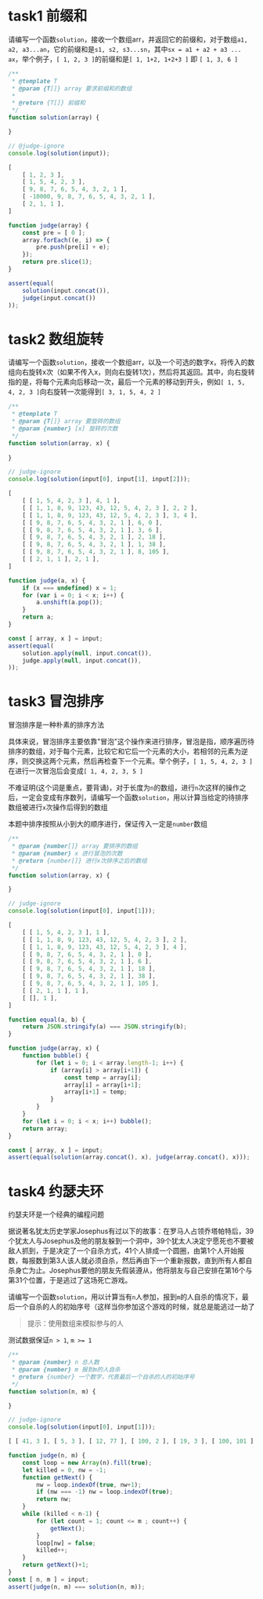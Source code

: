# task1 前缀和

请编写一个函数`solution`，接收一个数组arr，并返回它的前缀和，对于数组`a1, a2, a3...an`，它的前缀和是`s1, s2, s3...sn`，其中`sx = a1 + a2 + a3 ... ax`，举个例子，`[ 1, 2, 3 ]`的前缀和是`[ 1, 1+2, 1+2+3 ]` 即 `[ 1, 3, 6 ]`

```js init
/**
 * @template T
 * @param {T[]} array 要求前缀和的数组
 *
 * @return {T[]} 前缀和
 */
function solution(array) {

}

// @judge-ignore
console.log(solution(input));
```

```js input
[
    [ 1, 2, 3 ],
    [ 1, 5, 4, 2, 3 ],
    [ 9, 8, 7, 6, 5, 4, 3, 2, 1 ],
    [ -10000, 9, 8, 7, 6, 5, 4, 3, 2, 1 ],
    [ 2, 1, 1 ],
]
```

```js judger
function judge(array) {
    const pre = [ 0 ];
    array.forEach((e, i) => {
        pre.push(pre[i] + e);
    });
    return pre.slice(1);
}

assert(equal(
    solution(input.concat()),
    judge(input.concat())
));
```

# task2 数组旋转

请编写一个函数`solution`，接收一个数组arr，以及一个可选的数字x，将传入的数组向右旋转x次（如果不传入x，则向右旋转1次），然后将其返回。其中，向右旋转指的是，将每个元素向后移动一次，最后一个元素的移动到开头，例如`[ 1, 5, 4, 2, 3 ]`向右旋转一次能得到`[ 3, 1, 5, 4, 2 ]`

```js init
/**
 * @template T
 * @param {T[]} array 要旋转的数组
 * @param {number} [x] 旋转的次数
 */
function solution(array, x) {
    
}

// judge-ignore
console.log(solution(input[0], input[1], input[2]));
```

```js input
[
    [ [ 1, 5, 4, 2, 3 ], 4, 1 ],
    [ [ 1, 1, 8, 9, 123, 43, 12, 5, 4, 2, 3 ], 2, 2 ],
    [ [ 1, 1, 8, 9, 123, 43, 12, 5, 4, 2, 3 ], 3, 4 ],
    [ [ 9, 8, 7, 6, 5, 4, 3, 2, 1 ], 6, 0 ],
    [ [ 9, 8, 7, 6, 5, 4, 3, 2, 1 ], 3, 6 ],
    [ [ 9, 8, 7, 6, 5, 4, 3, 2, 1 ], 2, 18 ],
    [ [ 9, 8, 7, 6, 5, 4, 3, 2, 1 ], 1, 38 ],
    [ [ 9, 8, 7, 6, 5, 4, 3, 2, 1 ], 8, 105 ],
    [ [ 2, 1, 1 ], 2, 1 ],
]
```

```js judger
function judge(a, x) {
    if (x === undefined) x = 1;
    for (var i = 0; i < x; i++) {
        a.unshift(a.pop());
    }
    return a;
}

const [ array, x ] = input;
assert(equal(
    solution.apply(null, input.concat()),
    judge.apply(null, input.concat()),
));
```

# task3 冒泡排序

冒泡排序是一种朴素的排序方法

具体来说，冒泡排序主要依靠"冒泡"这个操作来进行排序，冒泡是指，顺序遍历待排序的数组，对于每个元素，比较它和它后一个元素的大小，若相邻的元素为逆序，则交换这两个元素，然后再检查下一个元素。举个例子，`[ 1, 5, 4, 2, 3 ]`在进行一次冒泡后会变成`[ 1, 4, 2, 3, 5 ]`

不难证明(这个词是重点，要背诵)，对于长度为`n`的数组，进行`n`次这样的操作之后，一定会变成有序数列，请编写一个函数`solution`，用以计算当给定的待排序数组被进行`x`次操作后得到的数组

本题中排序按照从小到大的顺序进行，保证传入一定是`number`数组

```js init
/**
 * @param {number[]} array 要排序的数组
 * @param {number} x 进行冒泡的次数
 * @return {number[]} 进行x次排序之后的数组
 */
function solution(array, x) {

}

// judge-ignore
console.log(solution(input[0], input[1]));
```

```js input
[
    [ [ 1, 5, 4, 2, 3 ], 1 ],
    [ [ 1, 1, 8, 9, 123, 43, 12, 5, 4, 2, 3 ], 2 ],
    [ [ 1, 1, 8, 9, 123, 43, 12, 5, 4, 2, 3 ], 4 ],
    [ [ 9, 8, 7, 6, 5, 4, 3, 2, 1 ], 0 ],
    [ [ 9, 8, 7, 6, 5, 4, 3, 2, 1 ], 6 ],
    [ [ 9, 8, 7, 6, 5, 4, 3, 2, 1 ], 18 ],
    [ [ 9, 8, 7, 6, 5, 4, 3, 2, 1 ], 38 ],
    [ [ 9, 8, 7, 6, 5, 4, 3, 2, 1 ], 105 ],
    [ [ 2, 1, 1 ], 1 ],
    [ [], 1 ],
]
```

```js judger
function equal(a, b) {
    return JSON.stringify(a) === JSON.stringify(b);
}

function judge(array, x) {
    function bubble() {
        for (let i = 0; i < array.length-1; i++) {
            if (array[i] > array[i+1]) {
                const temp = array[i];
                array[i] = array[i+1];
                array[i+1] = temp;
            }
        }
    }
    for (let i = 0; i < x; i++) bubble();
    return array;
}

const [ array, x ] = input;
assert(equal(solution(array.concat(), x), judge(array.concat(), x)));
```

# task4 约瑟夫环

约瑟夫环是一个经典的编程问题

据说著名犹太历史学家Josephus有过以下的故事：在罗马人占领乔塔帕特后，39 个犹太人与Josephus及他的朋友躲到一个洞中，39个犹太人决定宁愿死也不要被敌人抓到，于是决定了一个自杀方式，41个人排成一个圆圈，由第1个人开始报数，每报数到第3人该人就必须自杀，然后再由下一个重新报数，直到所有人都自杀身亡为止。Josephus要他的朋友先假装遵从，他将朋友与自己安排在第16个与第31个位置，于是逃过了这场死亡游戏。

请编写一个函数`solution`，用以计算当有`n`人参加，报到`m`的人自杀的情况下，最后一个自杀的人的初始序号（这样当你参加这个游戏的时候，就总是能逃过一劫了

> 提示：使用数组来模拟参与的人

测试数据保证`n > 1`, `m >= 1`

```js init
/**
 * @param {number} n 总人数
 * @param {number} m 报到m的人自杀 
 * @return {number} 一个数字，代表最后一个自杀的人的初始序号
 */
function solution(n, m) {

}

// judge-ignore
console.log(solution(input[0], input[1]));
```

```js input
[ [ 41, 3 ], [ 5, 3 ], [ 12, 77 ], [ 100, 2 ], [ 19, 3 ], [ 100, 101 ], [ 3, 1 ] ]
```

```js judger
function judge(n, m) {
    const loop = new Array(n).fill(true);
    let killed = 0, nw = -1;
    function getNext() {
        nw = loop.indexOf(true, nw+1);
        if (nw === -1) nw = loop.indexOf(true);
        return nw;
    }
    while (killed < n-1) {
        for (let count = 1; count <= m ; count++) {
            getNext();
        }
        loop[nw] = false;
        killed++;
    }
    return getNext()+1;
}
const [ n, m ] = input;
assert(judge(n, m) === solution(n, m));
```